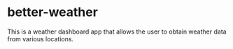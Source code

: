 # better-weather
This is a weather dashboard app that allows the user to obtain weather data from various locations.
